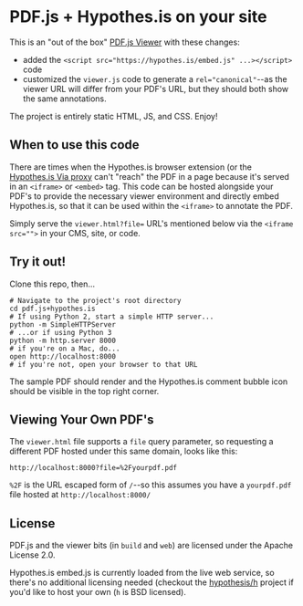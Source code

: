 # PDF.js + Hypothes.is on your site

This is an "out of the box" [PDF.js Viewer]((http://github.com/mozilla/pdf.js)) with these changes:
 - added the `<script src="https://hypothes.is/embed.js" ...></script>` code
 - customized the `viewer.js` code to generate a `rel="canonical"`--as the
   viewer URL will differ from your PDF's URL, but they should both show the
   same annotations.

The project is entirely static HTML, JS, and CSS. Enjoy!

## When to use this code

There are times when the Hypothes.is browser extension (or the [Hypothes.is Via proxy](http://via.hypothes.is/)
can't "reach" the PDF in a page because it's served in an `<iframe>` or `<embed>` tag. This code can be
hosted alongside your PDF's to provide the necessary viewer environment and directly embed Hypothes.is,
so that it can be used within the `<iframe>` to annotate the PDF.

Simply serve the `viewer.html?file=` URL's mentioned below via the `<iframe src="">` in your CMS, site, or code.

## Try it out!

Clone this repo, then...
```
# Navigate to the project's root directory
cd pdf.js+hypothes.is
# If using Python 2, start a simple HTTP server...
python -m SimpleHTTPServer
# ...or if using Python 3
python -m http.server 8000
# if you're on a Mac, do...
open http://localhost:8000
# if you're not, open your browser to that URL
```

The sample PDF should render and the Hypothes.is comment bubble icon should be
visible in the top right corner.

## Viewing Your Own PDF's

The `viewer.html` file supports a `file` query parameter, so requesting a
different PDF hosted under this same domain, looks like this:

```
http://localhost:8000?file=%2Fyourpdf.pdf
```

`%2F` is the URL escaped form of `/`--so this assumes you have a `yourpdf.pdf`
file hosted at `http://localhost:8000/`

## License

PDF.js and the viewer bits (in `build` and `web`) are licensed under the
Apache License 2.0.

Hypothes.is embed.js is currently loaded from the live web service, so there's
no additional licensing needed (checkout the [hypothesis/h](http://github.com/hypothesis/h)
project if you'd like to host your own (`h` is BSD licensed).
